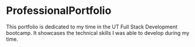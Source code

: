 # ProfessionalPortfolio
This portfolio is dedicated to my time in the UT Full Stack Development bootcamp. It showcases the technical skills I was able to develop during my time.
